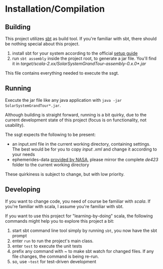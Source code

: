 Installation/Compilation
========================

Building
--------

This project utilizes [sbt][1] as build tool. If you're familiar with sbt,
there should be nothing special about this project.

1. install sbt for your system according to the official [setup guide][2]
2. run `sbt assembly` inside the project root, to generate a jar file. You'll find it in
*target/scala-2.xx/SolarSystemGrandTour-assembly-0.x.0\*.jar*

This file contains everything needed to execute the ssgt.

Running
-------

Execute the jar file like any java application with `java -jar SolarSystemGrandTour*.jar`.

Although building is straight forward, running is a bit quirky, due to the current development state of this project
(focus is on functionality, not usability).

The ssgt expects the following to be present:

* an input.xml file in the current working directory, containing settings. The best would be for you to copy *input
.xml* and change it according to your needs
* ephemerides-data [provided by NASA][3], please mirror the complete *de423* folder to the current working directory

These quirkiness is subject to change, but with low priority.

Developing
----------

If you want to change code, you need of course be familiar with *scala*. If you're familiar with scala,
I assume you're familiar with sbt.

If you want to use this project for "learning-by-doing" scala, the following commands might help you to explore this
project a bit:

1. start sbt command line tool simply by running `sbt`, you now have the sbt prompt
2. enter `run` to run the project's main class.
3. enter `test` to execute the unit tests
4. prefix any command with *~* to make sbt watch for changed files. If any file changes, the command is being re-run.
5. so, use `~test` for test-driven development


[1]: http://www.scala-sbt.org/ "Simple Build Tool"
[2]: http://www.scala-sbt.org/release/docs/Getting-Started/Setup.html "SBT Setup Instructions"
[3]: ftp://ssd.jpl.nasa.gov/pub/eph/planets/ascii/de423/ "Ehpimerides data provided by NASA's HORIZON project"
